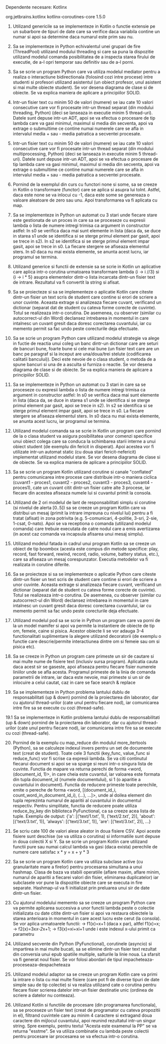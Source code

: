 Dependente necesare:
Kotlinx

<dependency>
        <groupId>org.jetbrains.kotlinx</groupId>
        <artifactId>kotlinx-coroutines-core</artifactId>
        <version>1.5.0</version>
</dependency>


1. Utilizand genericile sa se implementeze in Kotlin o functie extensie pe un subarbore de tipuri de date care sa verifice daca variabila contine un numar si apoi sa determine daca numarul este prim sau nu.

2. Sa se implementeze in Python echivalentul unei grupari de fire (ThreadPool) utilizand modului threading si care sa puna la dispozitie utilizand modelul comanda posibilitatea de a inspecta starea firului de executie, de a-l opri temporar sau definitiv sau de a-l porni.

3. Sa se scrie un program Python care va utiliza modelul mediator pentru a realiza o interactiune bidirectionala (folosind cozi intre procese) intre studenti si profesori utilizand asistentul (un obiect profesor, unul asistent si mai multe obiecte student). Se vor desena diagrama de clase si de obiecte. Se va explica maniera de aplicare a principiilor SOLID.

4. Intr-un fisier text cu minim 50 de valori (numere) se iau cate 10 valori consecutive care vor fi procesate intr-un thread separat (din modului threading, Python) (deci se lanseaza in executie minim 5 thread-uri). Datele sunt depuse intr-un ADT, apoi se va efectua o procesare de tip lambda care va gasi minimul, maximul si media din secventa, apoi va extrage o submultime ce contine numai numerele care se afla in intervalul media + sau - media patratica a secventei procesate.

5. Intr-un fisier text cu minim 50 de valori (numere) se iau cate 10 valori consecutive care vor fi procesate intr-un thread separat (din modului multiprocessing, Python) (deci se lanseaza in executie minim 5 thread-uri). Datele sunt depuse intr-un ADT, apoi se va efectua o procesare de tip lambda care va gasi minimul, maximul si media din secventa, apoi va extrage o submultime ce contine numai numerele care se afla in intervalul media + sau - media patratica a secventei procesate.

6. Pornind de la exemplul din curs cu functori none si some, sa se creeze in Kotlin o transformare (functor) care se aplica si asupra lui toInt. Astfel, daca este none se va inlocui cu -1, daca este some se genereaza o valoare aleatoare de zero sau unu. Apoi transformarea va fi aplicata cu map.

7. Sa se implementeze in Python un automat cu 3 stari unde fiecare stare este gestionata de un proces in care sa se proceseze cu expresii lambda o lista de numere intregi trimisa ca argument in constructor astfel: 
In s0 se verifica daca mai sunt elemente in lista (daca da, se duce in starea s1 unde se identifica si se sterge primul element par gasit, apoi se trece in s2).
In s2 se identifica si se sterge primul element impar gasit, apoi se trece in s0.
La fiecare stergere se afiseaza elementul sters.
In s0 daca nu mai exista elemente, se anunta acest lucru, iar programul se termina.

8. Utilizand generice si functii de extensie sa se scrie in Kotlin un aplicative care aplica intr-o corutina urmatoarea transformare lambda {i -> i //3} si {i -> i * 5} asupra elementelor dintr-o lista incarcata dintr-un fisier text de intrare. Rezultatul va fi convertit la string si afisat.

9. Sa se proiecteze si sa se implementeze o aplicatie Kotlin care citeste dintr-un fisier un text scris de student care contine si erori de scriere a unor cuvinte. Aceasta extrage si analizeaza fiecare cuvant, verificand un dictionar (separat dat de student cu cateva forme corecte de cuvinte). Totul se realizeaza intr-o corutina. De asemenea, cu observer (similar cu autocorrect-ul din Word) declansez intrebarea in momentul in care intalnesc un cuvant gresit daca doresc corectarea cuvantului, iar cu memento permit sa fac undo peste corecturile deja efectuate.


10. Sa se scrie un program Python care utilizand modelul strategie va alege in fuctie de reactia unui coleg un banc dintr-un dictionar care are seturi de bancuri bune, foarte bune si cele mai bune (un fisier text care are un banc pe paragraf si la inceput are una/doua/trei stelute (codificarea calitatii bancului)). Deci este nevoie de o clasa student, o metoda de a spune bancuri si una de a asculta si furniza o reactie. Se vor desena diagrama de clase si de obiecte. Se va explica maniera de aplicare a principiilor SOLID.


11. Sa se implementeze in Python un automat cu 3 stari in care sa se proceseze cu expresii lambda o lista de numere intregi trimisa ca argument in constructor astfel:
In s0 se verifica daca mai sunt elemente in lista (daca da, se duce in starea s1 unde se identifica si se sterge primul element par gasit, apoi se trece in s2).
In s2 se identifica si se sterge primul element impar gasit, apoi se trece in s0.
La fiecare stergere se afiseaza elementul sters.
In s0 daca nu mai exista elemente, se anunta acest lucru, iar programul se termina.

12. Utilizand modelul comanda sa se scrie in Kotlin un program care pornind de la o clasa student va asigura posibilitatea unor comenzi specifice unui obiect colega care sa conduca la schimbarea starii interne a unui obiect student (de exemplu din fericit in disperat). Apoi acestea vor fi utilizate intr-un automat static (cu doua stari fericit-nefericit) implementat utilizand modelul stare. Se vor desena diagrama de clase si de obiecte. Se va explica maniera de aplicare a principiilor SOLID.

13. Sa se scrie un program Kotlin utilizand corutine si canale "conflated" pentru comunicarea intre procese care distribuie intr-o maniera ciclica (cuvant1 - proces1, cuvant2 - proces2, cuvant3 - proces3, cuvant4 - proces1), cate un cuvant citit dintr-un fisier catre alte 3 procese, iar fiecare din acestea afiseaza numele lui si cuvantul primit la consola.

14. Utilizand de 2 ori modelul de lant de responsabilitati simplu si corutine (si nivelul de alerta [0..5]) sa se creeze un program Kotlin care va distribui un mesaj (primit la intrare impreuna cu nivelul lui) pentru a fi tratat (afisat) in zona potrivita (e.g. 5-comunicari, 4-politie, 3-sri, 2-sie, 1-csat, 0-nato). Apoi se va receptiona o comanda (utilizand modelul comanda) care trebuie executata de catre nodul care a emis avertizarea (in acest caz comanda va incapsula afisarea unui mesaj simplu).

15. Utilizand modelul fatada in cadrul unui program Kotlin sa se creeze un obiect de tip boombox (acesta este compus din metode specifice: play, record, fast forward, rewind, record, radio, volume, battery status, etc.), care sa afiseaza un mesaj corespunzator. Executia metodelor va fi realizata in corutine diferite.

16. Sa se proiecteze si sa se implementeze o aplicatie Python care citeste dintr-un fisier un text scris de student care contine si erori de scriere a unor cuvinte. Aceasta extrage si analizeaza fiecare cuvant, verificand un dictionar (separat dat de student cu cateva forme corecte de cuvinte). Totul se realizeaza intr-o corutina. De asemenea, cu observer (similar cu autocorrect-ul din Word) declansez intrebarea in momentul in care intalnesc un cuvant gresit daca doresc corectarea cuvantului, iar cu memento permit sa fac undo peste corecturile deja efectuate.

17. Utilizand modelul pod sa se scrie in Python un program care va porni de la un model mamifer si apoi va permite la instantiere de obiecte de tip om, femeie, caine si pisica. Acestor obiecte li se vor adauga 3-4 functionalitati suplimentare la alegere utilizand decoratorii (de exemplu o functie care descrie/permite interactiunea dintre om si femeie sau om si pisica etc). 

18. Sa se creeze in Python un program care primeste un sir de cautare si mai multe nume de fisiere text (inclusiv sursa program). Aplicatia cauta daca acest sir se gaseste, apoi afiseaza pentru fiecare fisier numerele liniilor unde se afla acesta. Programul primeste de la linia de comanda parametrii de intrare, iar daca este nevoie, mai primeste si un sir de inlocuire a celui cautat, caz in care se face search & replace

19. Sa se implementeze in Python problema lantului dublu de responsabilitati (up & down) pornind de la proiectarea din laborator, dar cu ajutorul thread-urilor (cate unul pentru fiecare nod), iar comunicarea intre fire sa se execute cu cozi (thread-safe).

19.1 Sa se implementeze in Kotlin problema lantului dublu de responsabilitati (up & down) pornind de la proiectarea din laborator, dar cu ajutorul thread-urilor (cate unul pentru fiecare nod), iar comunicarea intre fire sa se execute cu cozi (thread-safe).

20. Pornind de la exemplu cu map_reduce din modulul more_itertools (Python), sa se calculeze indexul invers pentru un set de documente text (creat de student). Toate cele 3 functii (key_func, value_func si reduce_func) vor fi scrise ca expresii lambda. Se va citi continutul fiecarui document si apoi se va sparge si reuni intr-o singura lista de cuvinte. Functia de mapare va returna perechi de forma <word, (document_id, 1)>, in care cheia este cuvantul, iar valoarea este formata din tupla document_id (numele documentului), si 1 (o aparitie a cuvantului in document). Functia de reducere primeste toate perechile, emite o pereche de forma <word, [(document_id_i, count_word_in_document_id_i), (...), ...]>, unde al doilea element din tupla reprezinta numarul de aparitii al cuvantului in documentul respectiv. Pentru simplitate, functia de reducere poate utiliza reduce_by_key din biblioteca PyFunctional, ca sa creeze acea lista de tuple.
Exemplu de output:
{'a':		[('text/1.txt', 1), ('text/2.txt', 2)],
 'about':	[('text/3.txt', 1)],
 'always':	[('text/3.txt', 1)],
 'are':		[('text/3.txt', 2)],
...}

21. Se scriu cate 100 de valori alese aleator in doua fisiere CSV. Apoi aceste fisiere sunt deschise (se va utiliza o corutina) si informatiile sunt depuse in doua colectii X si Y. Sa se scrie un program Kotlin care utilizand functii pure sau numai calcul lambda va gasi (daca exista) perechile de numere care satisfac x * y = x + y * 3

22. Sa se scrie un program Kotlin care va utiliza subclase active (cu granularitate mare a firelor) pentru procesarea simultana a unui hashmap. Clasa de baza va stabili operatiile (aflare maxim, aflare minim, numarul de aparitii a fiecarei valori din fisier, eliminarea duplicatelor) iar subclasele vor pune la dispozitie obiecte care se executa in fire separate. Hashmap-ul va fi initializat prin preluarea unui sir de date dintr-un fisier.

23. Cu ajutorul modelului mememto sa se creeze un program Python care va permite aplicarea succesiva a unor functii lambda peste o colectie initializata cu date citite dintr-un fisier si apoi va restaura obiectele la starea anterioara in momentul in care acest lucru este cerut (la consola). Se vor aplica urmatoarele functii:
-> f1(x)=x+1 (daca x par), altfel f1(x)=x;
-> f2(x)=3x*x-2*x+1;
-> f3(x)=xi+xi+1 unde i este indexul x-ului primit ca parametru 

24. Utilizand secvente din Python (PyFunctional), corutinele (asyncio) si impartirea in mai multe bucati, sa se elimine dintr-un fisier text rezultat din conversia unui epub spatiile multiple, salturile la linie noua. La sfarsit va fi generat noul fisier. Se vor folosi abordari de tipul impacheteaza-proceseaza-despacheteaza

25. Utilizand modelul adaptor sa se creeze un program Kotlin care va primi la intrare o lista cu mai multe fisiere (care pot fi de diverse tipuri de date simple sau de tip colectie) si va realiza utilizand cate o corutina pentru fiecare fisier scrierea datelor intr-un fisier destinatie unic (ordinea de scriere a datelor nu conteaza).

26. Utilizand Kotlin si functiile de procesare (din programarea functionala), sa se proceseze un fisier text (creat de programator cu cateva propozitii in el), filtrand cuvintele care au minim 4 caractere si extragand doua caractere din mijlocul cuvantului, apoi reunind rezultatul intr-un singur string. Spre exemplu, pentru textul "Acesta este examenul la PP" se va returna "esstme". Se va utiliza combinatie cu lambda peste colectii pentru procesare iar procesarea se va efectua intr-o corutina.
